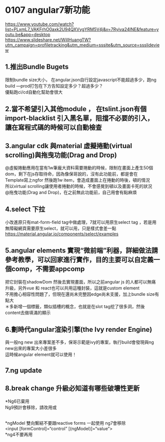 # 0107 angular7新功能<br/>
https://www.youtube.com/watch?list=PLxmL7_VAKFrhO0axk2U94QXVvgYRM5V4j&v=7Ryiva24lNE&feature=youtu.be&app=desktop<br/>
https://www.slideshare.net/WillHuangTW?utm_campaign=profiletracking&utm_medium=sssite&utm_source=ssslideview<br/>
## 1.推出Bundle Bugets<br/>
限制bundle size大小， 在angular.json自行設定javascript不能超過多少，跑ng build —prod打包在下方告知設定多少？超過多少？<br/>
優點跑ci/cd自動化幫助會很大<br/>
## 2.當不希望引入其他module ， 在tslint.json有個import-blacklist 引入黑名單，阻擋不必要的引入，讓在寫程式碼的時候可以自動檢查<br/>
## 3.angular cdk 與material 虛擬捲動(virtual scrolling)與拖曳功能(Drag and Drop)<br/>
@虛擬捲動應用在當有1w筆龐大資料需要捲動的時候，限制在畫面上產生50個dom，剩下在js存取待命，因為像保哥說的，沒有此功能前，都是會在<br/>
Template寫上ngfor 然後跑1w item，會造成畫面上在捲動的時後，頓的情況<br/>
所以virtual scrolling讓使用者捲動的時候，不會感覺到頓以及畫面卡死的狀況<br/>
@拖曳功能(Drag and Drop)，在之前無此功能前，自己用會有點麻煩<br/>
## 4.select 下拉<br/>
小改進原只有mat-form-field tag中做處理，7就可以用原生select tag ，若是用無障礙網頁需要原生select，就可以用，只是樣式會差一點<br/>
https://material.angular.io/components/select/examples<br/>
## 5.angular elements 實現“微前端”利器，詳細做法請參考教學，可以回家進行實作，目的主要可以自定義一個comp，不需要appcomp<br/>
把它封裝在shadowDom 然後去實現畫面，所以之前angular js 的人都可以無痛升級，另外vue 和 react也可以共用這種封裝，這就是custom element<br/>
不用擔心相容性問題了，但現在還尚未完整因edge尚未支援，加上bundle size有點大<br/>
＊多新增一個<slot>標籤，類似插槽的概念，也就是在slot tag挖了很多洞，然後content去做填滿的顯示<br/>

## 6.劃時代angular渲染引擎(the Ivy render Engine)<br/>
與一般ng new 出來專案差不多，保哥示範是ivy的專案，執行build會發現與ng new出來的專案大小差很多<br/>
這時候angular element就可以使用！<br/>

## 7.ng update<br/>
## 8.break change  升級必知道有哪些破壞性更新<br/>
*Ng6<ngForm>已棄用<br/>
Ng9預計<ngForm>會移除，請改用<ng-form>或<form><br/>
*ngModel 雙向繫結不要跟reactive forms 一起使用 ng7會移除<br/>
<input [formControl]=“control” [(ngModel)]=“value”><br/>
*ng4不要再用<template> tag 改用<ng-template>因為template為HTML5標準，在於web comp和angular comp兩個取一樣會打架<br/>
